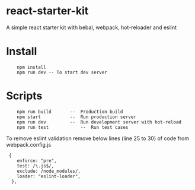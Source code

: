 # react-starter-kit
A simple react starter kit with bebal, webpack, hot-reloader and eslint

# Install
        npm install
        npm run dev -- To start dev server


# Scripts
		npm run build		--  Production build
		npm start			--  Run production server 
		npm run dev		  	--  Run development server with hot-reload
		npm run test		  	--  Run test cases




To remove eslint validation remove below lines (line 25 to 30) of code from webpack.config.js

     {
        enforce: "pre",
        test: /\.js$/,
        exclude: /node_modules/,
        loader: "eslint-loader",
      },



